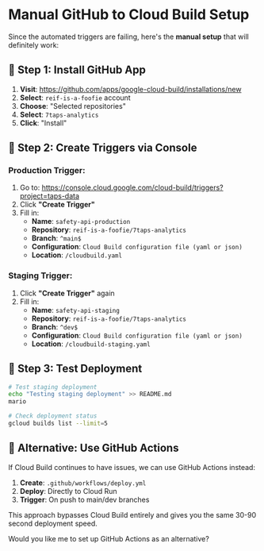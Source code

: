 # Manual GitHub to Cloud Build Setup

Since the automated triggers are failing, here's the **manual setup** that will definitely work:

## 🔗 **Step 1: Install GitHub App**

1. **Visit**: https://github.com/apps/google-cloud-build/installations/new
2. **Select**: `reif-is-a-foofie` account
3. **Choose**: "Selected repositories"
4. **Select**: `7taps-analytics`
5. **Click**: "Install"

## 🎯 **Step 2: Create Triggers via Console**

### **Production Trigger**:
1. Go to: https://console.cloud.google.com/cloud-build/triggers?project=taps-data
2. Click **"Create Trigger"**
3. Fill in:
   - **Name**: `safety-api-production`
   - **Repository**: `reif-is-a-foofie/7taps-analytics`
   - **Branch**: `^main$`
   - **Configuration**: `Cloud Build configuration file (yaml or json)`
   - **Location**: `/cloudbuild.yaml`

### **Staging Trigger**:
1. Click **"Create Trigger"** again
2. Fill in:
   - **Name**: `safety-api-staging`
   - **Repository**: `reif-is-a-foofie/7taps-analytics`
   - **Branch**: `^dev$`
   - **Configuration**: `Cloud Build configuration file (yaml or json)`
   - **Location**: `/cloudbuild-staging.yaml`

## 🧪 **Step 3: Test Deployment**

```bash
# Test staging deployment
echo "Testing staging deployment" >> README.md
mario

# Check deployment status
gcloud builds list --limit=5
```

## 🚀 **Alternative: Use GitHub Actions**

If Cloud Build continues to have issues, we can use GitHub Actions instead:

1. **Create**: `.github/workflows/deploy.yml`
2. **Deploy**: Directly to Cloud Run
3. **Trigger**: On push to main/dev branches

This approach bypasses Cloud Build entirely and gives you the same 30-90 second deployment speed.

Would you like me to set up GitHub Actions as an alternative?
